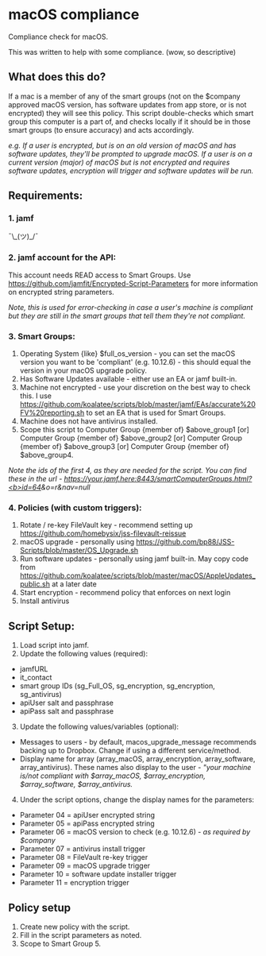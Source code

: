 # macOS compliance
Compliance check for macOS.

This was written to help with some compliance. (wow, so descriptive)

## What does this do?
If a mac is a member of any of the smart groups (not on the $company approved macOS version, has software updates from app store, or is not encrypted) they will see this policy.
This script double-checks which smart group this computer is a part of, and checks locally if it should be in those smart groups (to ensure accuracy) and acts accordingly.

<i>e.g. If a user is encrypted, but is on an old version of macOS and has software updates, they'll be prompted to upgrade macOS. If a user is on a current version (major) of macOS but is not encrypted and requires software updates, encryption will trigger and software updates will be run.</i>

## Requirements:

### 1. jamf
¯\\\_(ツ)\_/¯

### 2. jamf account for the API:
This account needs READ access to Smart Groups.
Use https://github.com/jamfit/Encrypted-Script-Parameters for more information on encrypted string parameters.

<i>Note, this is used for error-checking in case a user's machine is compliant but they are still in the smart groups that tell them they're not compliant.</i>

### 3. Smart Groups:
1. Operating System {like} $full_os_version - you can set the macOS version you want to be 'compliant' (e.g. 10.12.6) - this should equal the version in your macOS upgrade policy.
2. Has Software Updates available - either use an EA or jamf built-in.
3. Machine not encrypted - use your discretion on the best way to check this. I use https://github.com/koalatee/scripts/blob/master/jamf/EAs/accurate%20FV%20reporting.sh to set an EA that is used for Smart Groups.
4. Machine does not have antivirus installed. 
4. Scope this script to Computer Group {member of} $above_group1 [or] Computer Group {member of} $above_group2 [or] Computer Group {member of} $above_group3 [or] Computer Group {member of} $above_group4.

<i>Note the ids of the first 4, as they are needed for the script. 
You can find these in the url - https://your.jamf.here:8443/smartComputerGroups.html?<b>id=64</b>&o=r&nav=null</i>

### 4. Policies (with custom triggers):
1. Rotate / re-key FileVault key - recommend setting up https://github.com/homebysix/jss-filevault-reissue
2. macOS upgrade - personally using https://github.com/bp88/JSS-Scripts/blob/master/OS_Upgrade.sh
3. Run software updates - personally using jamf built-in.
May copy code from https://github.com/koalatee/scripts/blob/master/macOS/AppleUpdates_public.sh at a later date
4. Start encryption - recommend policy that enforces on next login
5. Install antivirus

## Script Setup:
1. Load script into jamf.
2. Update the following values (required):
- jamfURL
- it_contact
- smart group IDs (sg_Full_OS, sg_encryption, sg_encryption, sg_antivirus)
- apiUser salt and passphrase
- apiPass salt and passphrase
3. Update the following values/variables (optional):
- Messages to users - by default, macos_upgrade_message recommends backing up to Dropbox. Change if using a different service/method.
- Display name for array (array_macOS, array_encryption, array_software, array_antivirus). These names also display to the user - <i>"your machine is/not compliant with $array_macOS, $array_encryption, $array_software, $array_antivirus.</i>
4. Under the script options, change the display names for the parameters:
- Parameter 04 = apiUser encrypted string
- Parameter 05 = apiPass encrypted string
- Parameter 06 = macOS version to check (e.g. 10.12.6) - <i>as required by $company</i>
- Parameter 07 = antivirus install trigger
- Parameter 08 = FileVault re-key trigger
- Parameter 09 = macOS upgrade trigger
- Parameter 10 = software update installer trigger
- Parameter 11 = encryption trigger

## Policy setup
1. Create new policy with the script.
2. Fill in the script parameters as noted.
3. Scope to Smart Group 5.
